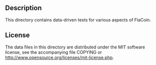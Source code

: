 Description
------------

This directory contains data-driven tests for various aspects of FlaCoin.

License
--------

The data files in this directory are distributed under the MIT software
license, see the accompanying file COPYING or
http://www.opensource.org/licenses/mit-license.php.

